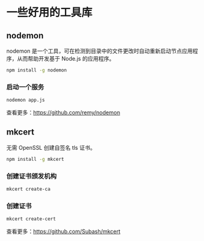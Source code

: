 # 一些好用的工具库

## nodemon

nodemon 是一个工具，可在检测到目录中的文件更改时自动重新启动节点应用程序，从而帮助开发基于 Node.js 的应用程序。

```sh
npm install -g nodemon
```

### 启动一个服务

```sh
nodemon app.js
```

查看更多：<https://github.com/remy/nodemon>

## mkcert

无需 OpenSSL 创建自签名 tls 证书。

```sh
npm install -g mkcert
```

### 创建证书颁发机构

```sh
mkcert create-ca
```

### 创建证书

```sh
mkcert create-cert
```

查看更多：<https://github.com/Subash/mkcert>
